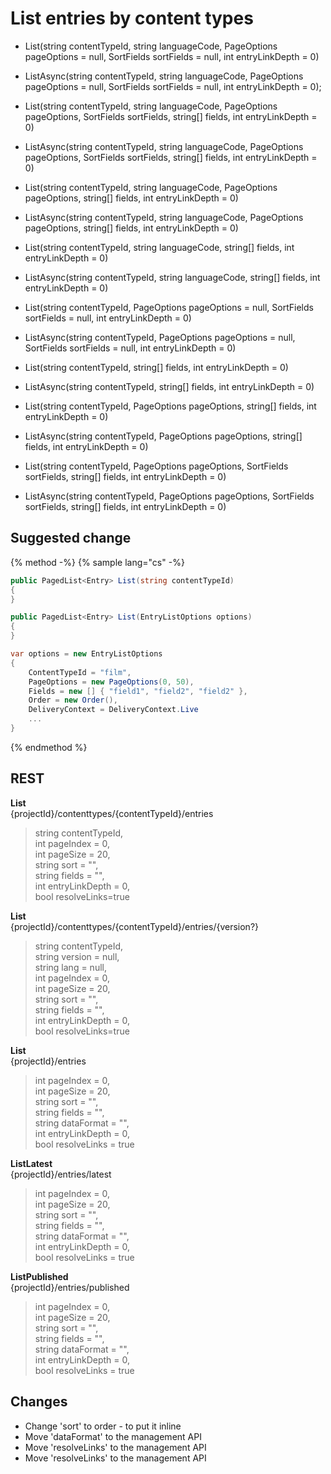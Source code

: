 # List entries by content types


- List(string contentTypeId, string languageCode, PageOptions pageOptions = null, SortFields sortFields = null, int entryLinkDepth = 0)

- ListAsync(string contentTypeId, string languageCode, PageOptions pageOptions = null, SortFields sortFields = null, int entryLinkDepth = 0); 

- List(string contentTypeId, string languageCode, PageOptions pageOptions, SortFields sortFields, string[] fields, int entryLinkDepth = 0)

- ListAsync(string contentTypeId, string languageCode, PageOptions pageOptions, SortFields sortFields, string[] fields, int entryLinkDepth = 0)

- List(string contentTypeId, string languageCode, PageOptions pageOptions, string[] fields, int entryLinkDepth = 0)

- ListAsync(string contentTypeId, string languageCode, PageOptions pageOptions, string[] fields, int entryLinkDepth = 0)

- List(string contentTypeId, string languageCode, string[] fields, int entryLinkDepth = 0)

- ListAsync(string contentTypeId, string languageCode, string[] fields, int entryLinkDepth = 0)

- List(string contentTypeId, PageOptions pageOptions = null, SortFields sortFields = null, int entryLinkDepth = 0)

- ListAsync(string contentTypeId, PageOptions pageOptions = null, SortFields sortFields = null, int entryLinkDepth = 0)

- List(string contentTypeId, string[] fields, int entryLinkDepth = 0)

- ListAsync(string contentTypeId, string[] fields, int entryLinkDepth = 0)

- List(string contentTypeId, PageOptions pageOptions, string[] fields, int entryLinkDepth = 0)

- ListAsync(string contentTypeId, PageOptions pageOptions, string[] fields, int entryLinkDepth = 0)

- List(string contentTypeId, PageOptions pageOptions, SortFields sortFields, string[] fields, int entryLinkDepth = 0)

- ListAsync(string contentTypeId, PageOptions pageOptions, SortFields sortFields, string[] fields, int entryLinkDepth = 0)


## Suggested change

{% method -%}
{% sample lang="cs" -%}

```cs
public PagedList<Entry> List(string contentTypeId)
{
}

public PagedList<Entry> List(EntryListOptions options)
{
}

var options = new EntryListOptions
{
    ContentTypeId = "film",
    PageOptions = new PageOptions(0, 50),
    Fields = new [] { "field1", "field2", "field2" },
    Order = new Order(),
    DeliveryContext = DeliveryContext.Live
    ...
}
```
{% endmethod %}

## REST

**List**  
{projectId}/contenttypes/{contentTypeId}/entries

> string contentTypeId,  
> int pageIndex = 0,  
> int pageSize = 20,  
> string sort = "",  
> string fields = "",  
> int entryLinkDepth = 0,  
> bool resolveLinks=true

**List**  
{projectId}/contenttypes/{contentTypeId}/entries/{version?}

> string contentTypeId,  
> string version = null,  
> string lang = null,  
> int pageIndex = 0,  
> int pageSize = 20,  
> string sort = "",  
> string fields = "",  
> int entryLinkDepth = 0,  
> bool resolveLinks=true  

**List**  
{projectId}/entries

> int pageIndex = 0,  
> int pageSize = 20,  
> string sort = "",  
> string fields = "",   
> string dataFormat = "",   
> int entryLinkDepth = 0,  
> bool resolveLinks = true  

**ListLatest**  
{projectId}/entries/latest

> int pageIndex = 0,  
> int pageSize = 20,  
> string sort = "",  
> string fields = "",  
> string dataFormat = "",  
> int entryLinkDepth = 0,  
> bool resolveLinks = true  

**ListPublished**  
{projectId}/entries/published

> int pageIndex = 0,  
> int pageSize = 20,  
> string sort = "",  
> string fields = "",  
> string dataFormat = "",  
> int entryLinkDepth = 0,  
> bool resolveLinks = true  

## Changes

- Change 'sort' to order - to put it inline
- Move 'dataFormat' to the management API
- Move 'resolveLinks' to the management API
- Move 'resolveLinks' to the management API